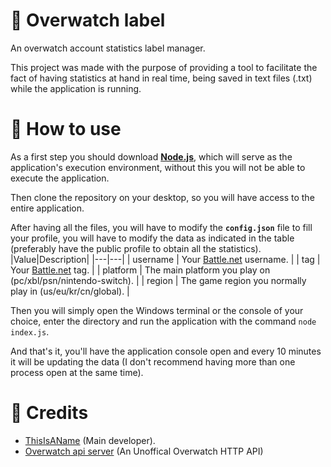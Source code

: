 # 🍁 Overwatch label
An overwatch account statistics label manager.

This project was made with the purpose of providing a tool to facilitate the fact of having statistics at hand in real time, being saved in text files (.txt) while the application is running.

# 🍂 How to use
As a first step you should download [**Node.js**](https://nodejs.org/), which will serve as the application's execution environment, without this you will not be able to execute the application.

Then clone the repository on your desktop, so you will have access to the entire application.

After having all the files, you will have to modify the **`config.json`** file to fill your profile, you will have to modify the data as indicated in the table (preferably have the public profile to obtain all the statistics).
|Value|Description|
|---|---|
| username | Your [Battle.net](https://battle.net/) username. |
| tag | Your [Battle.net](https://battle.net/) tag. |
| platform | The main platform you play on (pc/xbl/psn/nintendo-switch). |
| region | The game region you normally play in (us/eu/kr/cn/global). |

Then you will simply open the Windows terminal or the console of your choice, enter the directory and run the application with the command `node index.js`.

And that's it, you'll have the application console open and every 10 minutes it will be updating the data (I don't recommend having more than one process open at the same time).

# 🍄 Credits

- [ThisIsAName](https://github.com/NejireSupremacy) (Main developer).
- [Overwatch api server](https://owapi.io/docs) (An Unoffical Overwatch HTTP API)